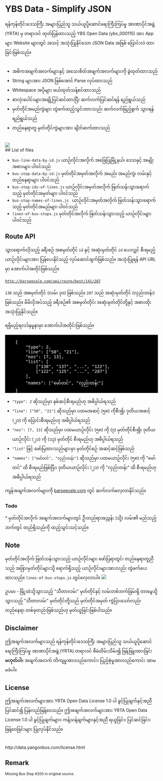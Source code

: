 # YBS Data - Simplify JSON
<div style="font-family: line-height: 1.5em; myanmar3, padauk, 'noto sans myanmar', pyidaungsu, 'myanmar text'">
ရန်ကုန်တိုင်းဒေသကြီး အများပြည်သူ သယ်ယူပို့ဆောင်ရေးကြီးကြပ်မှု အာဏာပိုင်အဖွဲ့ (YRTA) မှ တရားဝင် ထုတ်ပြန်ထားသည့် YBS Open Data (ybs_000115) အား App များ Website များတွင် အသင့် အသုံးပြုနိုင်သော JSON Data အဖြစ် ပြောင်းလဲ ထားခြင်းဖြစ်သည်။
<br><br>
<ul>
	<li>အဓိကအချက်အလက်များနှင့် အသေးစိတ်အချက်အလက်များကို ခွဲထုတ်ထားသည်
	<li>String များအား JSON ဖြစ်အောင် Parse လုပ်ထားသည်
	<li>Whitespace အပိုများ ဖယ်ထုတ်သန့်စင်ထားသည်
	<li>စာလုံးပေါင်းများအချို့ပြင်ဆင်ထားပြီး ဆက်လက်ပြင်ဆင်ရန် ရည်ရွယ်သည်
	<li>မှတ်တိုင်အမည်ကွဲများ တွဲဖက်ထည့်သွင်းထားသည်၊ ဆက်လက်ဖြည့်စွက် သွားရန် ရည်ရွယ်သည်
	<li>တည်နေရာတူ မှတ်တိုင်ကွဲများအား ချိတ်ဆက်ထားသည်
</ul>
</div>
<br>
<img src="http://i.imgur.com/Wmg1pf8.png">
<br>
## List of files
<div style="font-family: line-height: 1.5em;  myanmar3, padauk, 'noto sans myanmar', pyidaungsu, 'myanmar text'">
<ul style="line-height: 1.5em;">
	<li><code>bus-line-data-by-id.js</code>
	<span style="font-family: myanmar3, padauk, 'noto sans myanmar', pyidaungsu, 'myanmar text'">ယာဉ်လိုင်းအလိုက် အခြေပြုမြို့နယ်၊ ဒေသနှင့် အမျိုးအစားများ ပါဝင်သည်</span>
	<li><code>bus-stop-data-by-id.js</code>
	<span style="font-family: myanmar3, padauk, 'noto sans myanmar', pyidaungsu, 'myanmar text'">မှတ်တိုင်အမှတ်အလိုက် အမည်၊ အမည်ကွဲ၊ လမ်းနှင့် တည်နေရာများ ပါဝင်သည်</span>
	<li><code>bus-stop-ids-of-lines.js</code>
	<span style="font-family: myanmar3, padauk, 'noto sans myanmar', pyidaungsu, 'myanmar text'">ယာဉ်လိုင်းအမှတ်အလိုက် ဖြတ်သန်းသွားရောက်သည့် မှတ်တိုင်အမှတ်များ ပါဝင်သည်</span>
	<li><code>bus-stop-names-of-lines.js </code>
	<span style="font-family: myanmar3, padauk, 'noto sans myanmar', pyidaungsu, 'myanmar text'">ယာဉ်လိုင်းအမှတ်အလိုက် ဖြတ်သန်းသွားရောက်သည့် မှတ်တိုင်အမည်များ ပါဝင်သည်</span>
	<li><code>lines-of-bus-stops.js</code>
	<span style="font-family: myanmar3, padauk, 'noto sans myanmar', pyidaungsu, 'myanmar text'">မှတ်တိုင်အလိုက် ဖြတ်သန်းသွားသည့် ယာဉ်လိုင်းများ ပါဝင်သည်</span>
</ul>
</div>

## Route API
<div style="font-family: line-height: 1.5em;  myanmar3, padauk, 'noto sans myanmar', pyidaungsu, 'myanmar text'">
သွားရောက်လိုသည့် ခရီးစဉ် အစမှတ်တိုင် <code>id</code> နှင့် အဆုံးမှတ်တိုင် <code>id</code> ပေးလျှင် စီးရမည့် ယာဉ်လိုင်းများအား ပြန်ပေးနိုင်သည့် လုပ်ဆောင်ချက်ဖြစ်သည်။ အသုံးပြုရန် API URL မှာ အောက်ပါအတိုင်ဖြစ်သည်။
<br><br>
<code><a href="http://barseeyale.com/api/route/best/141/287">http://barseeyale.com/api/route/best/141/287</a></code>
<br><br>
<code>138</code> သည် အစမှတ်တိုင် (လမ်း ၃၀) ဖြစ်သည်။ <code>287</code> သည် အဆုံးမှတ်တိုင် (လှည်းတန်း) ဖြစ်သည်။ မိမိလိုအပ်သည့် ခရီးစဉ်၏ အစမှတ်တိုင်၊ အဆုံးမှတ်တိုင်တို့နှင့် အစားထိုးအသုံးပြုနိုင်သည်။

ရရှိမည့်ရလဒ်နမူနာမှာ အောက်ပါအတိုင်းဖြစ်သည်။
<pre style="background: black; color: white">

	{
		"type": 2,
		"line": ["58", "21"],
		"nos": [7, 13],
		"list": [
			["138", "137", "...", "122"],
			["122", "125", "...", "287"]
		],
		"names": ["မော်တင်", "လှည်းတန်း"]
	}
</pre>

<ul>
	<li>
		<code>"type": 2</code> ဆိုသည်မှာ နှစ်ဆင့်စီးရမည်ဟု အဓိပ္ပါယ်ရသည်
	</li>
	<li>
		<code>"line": ["58", "21"]</code> ဆိုသည်မှာ ပထမအဆင့် (၅၈) ကိုစီး၍၊ ဒုတိယအဆင့် (၂၁) ကို ပြောင်းစီးရမည်ဟု အဓိပ္ပါယ်ရသည်
	</li>
	<li>
		<code>"nos": [7, 13]</code> ဆိုသည်မှာ ပထမယာဉ်လိုင်း (၅၈) ကို (၇) မှတ်တိုင်စီး၍၊ ဒုတိယယာဉ်လိုင်း (၂၁) ကို (၁၃) မှတ်တိုင် စီးရမည်ဟု အဓိပ္ပါယ်ရသည်
	</li>
	<li><code>"list"</code> ဖြင့် ဖော်ပြထားသည်များမှာ မှတ်တိုင်စဉ် အဆင့်ဆင့်ဖြစ်သည်</li>
	<li><code>"names": ["မော်တင်", "လှည်းတန်း"]</code> ဆိုသည်မှာ ပထမယာဉ်လိုင်း (၅၈) ကို "မော်တင်" ထိ စီးရမည်ဖြစ်ပြီး၊ ဒုတိယယာဉ်လိုင်း (၂၁) ကို "လှည်းတန်း" ထိ စီးရမည်ဟု အဓိပ္ပါယ်ရသည်
</ul>

ကျန်အချက်အလက်များကို <a href="http://barseeyale.com">barseeyale.com</a> တွင် ဆက်လက်လေ့လာနိုင်သည်။

### Todo
<div style="font-family: line-height: 1.5em;  myanmar3, padauk, 'noto sans myanmar', pyidaungsu, 'myanmar text'">
* မှတ်တိုင်အလိုက် အချက်အလက်များတွင် ဦးတည်ရာအညွှန်း (သို့) လမ်း၏ မည်သည့်ဘက်တွင် တည်ရှိသည်ကို ထည့်သွင်းသင့်သည်။
</div>

## Note
<div style="font-family: line-height: 1.5em;  myanmar3, padauk, 'noto sans myanmar', pyidaungsu, 'myanmar text'">
မှတ်တိုင်အလိုက် ဖြတ်သန်းသွားသည့် ယာဉ်လိုင်းများ ဖော်ပြရာတွင်၊ တည်နေရာတူညီသည် အခြားမှတ်တိုင်များသို့ ရောက်ရှိသည့် ယာဉ်လိုင်းများအားလည်း တွဲဖက်ပေးထားသည်။ <code>lines-of-bus-stops.js</code> တွင်လေ့လာပါ။

<img src="http://i.imgur.com/AITZoYo.png">

ဥပမာ - မြို့ထဲသို့သွားသည့် "သီတာလမ်း" မှတ်တိုင်နှင့် လမ်းတစ်ဘက်ခြမ်းရှိ တာမွေသို့သွားသည့် "သီတာလမ်း" မှတ်တိုင်တို့သည် မှတ်တိုင်အမှတ် ကွဲပြားသော်လည်း တည်နေရာ တစ်ခုတည်းဖြစ်သည်ဟု မှတ်ယူခြင်းဖြစ်ပါသည်။
</div>

## Disclaimer
<div style="font-family: line-height: 1.5em;  myanmar3, padauk, 'noto sans myanmar', pyidaungsu, 'myanmar text'">
ဤအချက်အလက်များသည် ရန်ကုန်တိုင်းဒေသကြီး အများပြည်သူ သယ်ယူပို့ဆောင်ရေးကြီးကြပ်မှု အာဏာပိုင်အဖွဲ့ (YRTA) တရားဝင် စီမံထိမ်းသိမ်း၍ ဖြန့်ဖြူးထားခြင်း <b>မဟုတ်ပါ</b>။ အချက်အလက် တိကျမှုအားလည်ကောင်း၊ ပြည့်စုံမှုအားလည်ကောင်း အာမမခံပါ။
</div>

## License
<div style="font-family: line-height: 1.5em;  myanmar3, padauk, 'noto sans myanmar', pyidaungsu, 'myanmar text'">
ဤအချက်အလက်များအား YRTA Open Data License 1.0 ပါ ခွင့်ပြုချက်နှင့်အညီ ပြင်ဆင်၍ ပြန်လည်ဖြန့်ဝေသည်။ ဤအချက်အလက်များအား YRTA Open Data License 1.0 ပါ ခွင့်ပြုချက်များ၊ ကန့်သန့်ချက်များနှင့်အညီ ရယူခြင်း၊ ပြင်ဆင်ခြင်း၊ ဖြန့်ဝေခြင်းများ ပြုလုပ်နိုင်သည်။
</div><br><br>
http://data.yangonbus.com/license.html

## Remark
<small>Missing Bus Stop #200 in original source.</small>
